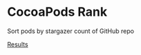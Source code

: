 # CocoaPods Rank

Sort pods by stargazer count of GitHub repo

[Results](https://gist.github.com/luvtechno/8842522)
